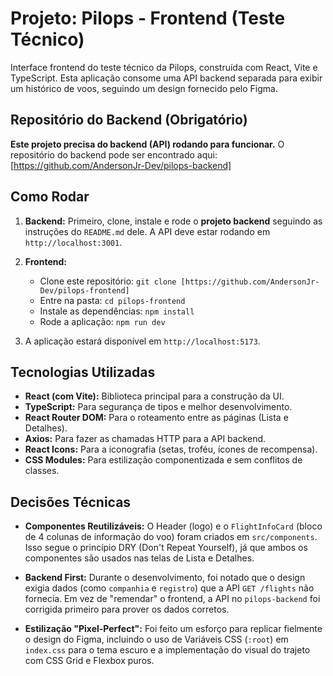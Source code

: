 # Projeto: Pilops - Frontend (Teste Técnico)

Interface frontend do teste técnico da Pilops, construída com React, Vite e TypeScript. Esta aplicação consome uma API backend separada para exibir um histórico de voos, seguindo um design fornecido pelo Figma.

## Repositório do Backend (Obrigatório)

**Este projeto precisa do backend (API) rodando para funcionar.**
O repositório do backend pode ser encontrado aqui:
[https://github.com/AndersonJr-Dev/pilops-backend] 

## Como Rodar

1.  **Backend:** Primeiro, clone, instale e rode o **projeto backend** seguindo as instruções do `README.md` dele. A API deve estar rodando em `http://localhost:3001`.

2.  **Frontend:**
    * Clone este repositório:
        `git clone [https://github.com/AndersonJr-Dev/pilops-frontend]`
    * Entre na pasta:
        `cd pilops-frontend`
    * Instale as dependências:
        `npm install`
    * Rode a aplicação:
        `npm run dev`

3.  A aplicação estará disponível em `http://localhost:5173`.

## Tecnologias Utilizadas

* **React (com Vite):** Biblioteca principal para a construção da UI.
* **TypeScript:** Para segurança de tipos e melhor desenvolvimento.
* **React Router DOM:** Para o roteamento entre as páginas (Lista e Detalhes).
* **Axios:** Para fazer as chamadas HTTP para a API backend.
* **React Icons:** Para a iconografia (setas, troféu, ícones de recompensa).
* **CSS Modules:** Para estilização componentizada e sem conflitos de classes.

## Decisões Técnicas

* **Componentes Reutilizáveis:** O Header (logo) e o `FlightInfoCard` (bloco de 4 colunas de informação do voo) foram criados em `src/components`. Isso segue o princípio DRY (Don't Repeat Yourself), já que ambos os componentes são usados nas telas de Lista e Detalhes.

* **Backend First:** Durante o desenvolvimento, foi notado que o design exigia dados (como `companhia` e `registro`) que a API `GET /flights` não fornecia. Em vez de "remendar" o frontend, a API no `pilops-backend` foi corrigida primeiro para prover os dados corretos.

* **Estilização "Pixel-Perfect":** Foi feito um esforço para replicar fielmente o design do Figma, incluindo o uso de Variáveis CSS (`:root`) em `index.css` para o tema escuro e a implementação do visual do trajeto com CSS Grid e Flexbox puros.